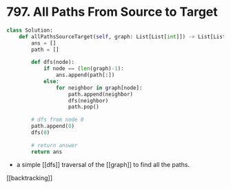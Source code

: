 # 797. All Paths From Source to Target

```python
class Solution:
    def allPathsSourceTarget(self, graph: List[List[int]]) -> List[List[int]]:
        ans = []
        path = []
        
        def dfs(node):
            if node == (len(graph)-1):
                ans.append(path[:])
            else:
                for neighbor in graph[node]:
                    path.append(neighbor)
                    dfs(neighbor)
                    path.pop()
                    
        # dfs from node 0
        path.append(0)
        dfs(0)
        
        # return answer
        return ans
```

- a simple [[dfs]] traversal of the [[graph]] to find all the paths.

[[backtracking]]